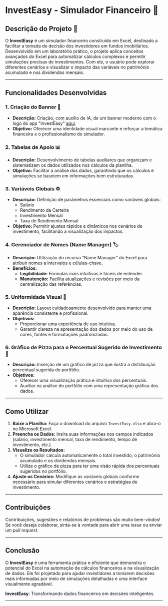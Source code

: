 # InvestEasy - Simulador Financeiro 🌟

## Descrição do Projeto 📝

O **InvestEasy** é um simulador financeiro construído em Excel, destinado a facilitar a tomada de decisão dos investidores em fundos imobiliários. Desenvolvido em um laboratório prático, o projeto aplica conceitos avançados do Excel para automatizar cálculos complexos e permitir simulações precisas de investimentos. Com ele, o usuário pode explorar diferentes cenários e visualizar o impacto das variáveis no patrimônio acumulado e nos dividendos mensais.

---

## Funcionalidades Desenvolvidas

### 1. Criação do Banner 🎨
- **Descrição:** Criação, com auxílio de IA, de um banner moderno com o logo do app "InvestEasy" [aqui](https://github.com/andredi01/dio_controle_investimentos/blob/main/InvestEasy.xlsx).
- **Objetivo:** Oferecer uma identidade visual marcante e reforçar a temática financeira e o profissionalismo do simulador.

### 2. Tabelas de Apoio 📊
- **Descrição:** Desenvolvimento de tabelas auxiliares que organizam e sistematizam os dados utilizados nos cálculos da planilha.
- **Objetivo:** Facilitar a análise dos dados, garantindo que os cálculos e simulações se baseiem em informações bem estruturadas.

### 3. Variáveis Globais ⚙️
- **Descrição:** Definição de parâmetros essenciais como variáveis globais:
  - Salário
  - Rendimento da Carteira
  - Investimento Mensal
  - Taxa de Rendimento Mensal
- **Objetivo:** Permitir ajustes rápidos e dinâmicos nos cenários de investimento, facilitando a visualização dos impactos.

### 4. Gerenciador de Nomes (Name Manager) 🏷️
- **Descrição:** Utilização do recurso “Name Manager” do Excel para atribuir nomes a intervalos e células-chave.
- **Benefícios:**
  - **Legibilidade:** Fórmulas mais intuitivas e fáceis de entender.
  - **Manutenção:** Facilita atualizações e revisões por meio da centralização das referências.

### 5. Uniformidade Visual 🎯
- **Descrição:** Layout cuidadosamente desenvolvido para manter uma aparência consistente e profissional.
- **Objetivos:**
  - Proporcionar uma experiência de uso intuitiva.
  - Garantir clareza na apresentação dos dados por meio do uso de cores, fontes e formatações padronizadas.

### 6. Gráfico de Pizza para o Percentual Sugerido de Investimento 🍕
- **Descrição:** Inserção de um gráfico de pizza que ilustra a distribuição percentual sugerida do portfólio.
- **Objetivos:**
  - Oferecer uma visualização prática e intuitiva dos percentuais.
  - Auxiliar na análise do portfólio com uma representação gráfica dos dados.

---

## Como Utilizar

1. **Baixe a Planilha:** Faça o download do arquivo `InvestEasy.xlsx` e abra-o no Microsoft Excel.
2. **Preencha os Dados:** Insira suas informações nos campos indicados (salário, investimento mensal, taxa de rendimento, tempo de investimento, etc.).
3. **Visualize os Resultados:**
   - O simulador calcula automaticamente o total investido, o patrimônio acumulado e os dividendos mensais.
   - Utilize o gráfico de pizza para ter uma visão rápida dos percentuais sugeridos no portfólio.
4. **Ajuste os Cenários:** Modifique as variáveis globais conforme necessário para simular diferentes cenários e estratégias de investimento.

---

## Contribuições

Contribuições, sugestões e relatórios de problemas são muito bem-vindos!  
Se você deseja colaborar, sinta-se à vontade para abrir uma _issue_ ou enviar um _pull request_.

---

## Conclusão

O **InvestEasy** é uma ferramenta prática e eficiente que demonstra o potencial do Excel na automação de cálculos financeiros e na visualização de dados. Ele foi projetado para ajudar investidores a tomarem decisões mais informadas por meio de simulações detalhadas e uma interface visualmente agradável.

**InvestEasy**: Transformando dados financeiros em decisões inteligentes.

---
